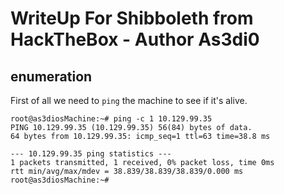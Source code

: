 # WriteUp For Shibboleth from HackTheBox - Author As3di0

## enumeration

First of all we need to `ping` the machine to see if it's alive.

```
root@as3diosMachine:~# ping -c 1 10.129.99.35
PING 10.129.99.35 (10.129.99.35) 56(84) bytes of data.
64 bytes from 10.129.99.35: icmp_seq=1 ttl=63 time=38.8 ms

--- 10.129.99.35 ping statistics ---
1 packets transmitted, 1 received, 0% packet loss, time 0ms
rtt min/avg/max/mdev = 38.839/38.839/38.839/0.000 ms
root@as3diosMachine:~# 


```
